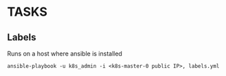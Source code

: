 # TASKS

## Labels
Runs on a host where ansible is installed
```
ansible-playbook -u k8s_admin -i <k8s-master-0 public IP>, labels.yml
```
